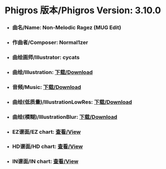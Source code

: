 
# Phigros 版本/Phigros Version:  3.10.0

- ### __曲名/Name:  Non-Melodic Ragez (MUG Edit)__

- ### __作曲者/Composer:  Normal1zer__

- ### __曲绘画师/Illustrator:  cycats__

- ### __曲绘/Illustration:  [下载/Download](https://github.com/Po6647A/WebAssests/releases/download/3.10.0/1048.png)__

- ### __音频/Music:  [下载/Download](https://github.com/Po6647A/WebAssests/releases/download/3.10.0/1797.ogg)__

- ### __曲绘(低质量)/IllustrationLowRes:  [下载/Download](https://github.com/Po6647A/WebAssests/releases/download/3.10.0/1540.png)__

- ### __曲绘(模糊)/IllustrationBlur:  [下载/Download](https://github.com/Po6647A/WebAssests/releases/download/3.10.0/0)__


- ### __EZ谱面/EZ chart:  [查看/View](./EZ.json/index.html)__

- ### __HD谱面/HD chart:  [查看/View](./HD.json/index.html)__

- ### __IN谱面/IN chart:  [查看/View](./IN.json/index.html)__
